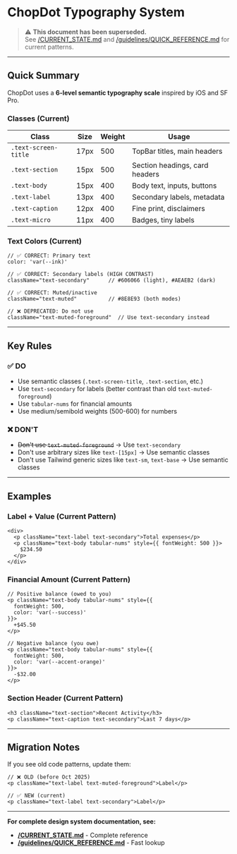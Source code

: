 # ChopDot Typography System

> ⚠️ **This document has been superseded.**  
> See [/CURRENT_STATE.md](../CURRENT_STATE.md) and [/guidelines/QUICK_REFERENCE.md](./QUICK_REFERENCE.md) for current patterns.

---

## Quick Summary

ChopDot uses a **6-level semantic typography scale** inspired by iOS and SF Pro.

### Classes (Current)

| Class | Size | Weight | Usage |
|-------|------|--------|-------|
| `.text-screen-title` | 17px | 500 | TopBar titles, main headers |
| `.text-section` | 15px | 500 | Section headings, card headers |
| `.text-body` | 15px | 400 | Body text, inputs, buttons |
| `.text-label` | 13px | 400 | Secondary labels, metadata |
| `.text-caption` | 12px | 400 | Fine print, disclaimers |
| `.text-micro` | 11px | 400 | Badges, tiny labels |

### Text Colors (Current)

```tsx
// ✅ CORRECT: Primary text
color: 'var(--ink)'

// ✅ CORRECT: Secondary labels (HIGH CONTRAST)
className="text-secondary"      // #606066 (light), #AEAEB2 (dark)

// ✅ CORRECT: Muted/inactive
className="text-muted"          // #8E8E93 (both modes)

// ❌ DEPRECATED: Do not use
className="text-muted-foreground"  // Use text-secondary instead
```

---

## Key Rules

### ✅ DO

- Use semantic classes (`.text-screen-title`, `.text-section`, etc.)
- Use `text-secondary` for labels (better contrast than old `text-muted-foreground`)
- Use `tabular-nums` for financial amounts
- Use medium/semibold weights (500-600) for numbers

### ❌ DON'T

- ~~Don't use `text-muted-foreground`~~ → Use `text-secondary`
- Don't use arbitrary sizes like `text-[15px]` → Use semantic classes
- Don't use Tailwind generic sizes like `text-sm`, `text-base` → Use semantic classes

---

## Examples

### Label + Value (Current Pattern)

```tsx
<div>
  <p className="text-label text-secondary">Total expenses</p>
  <p className="text-body tabular-nums" style={{ fontWeight: 500 }}>
    $234.50
  </p>
</div>
```

### Financial Amount (Current Pattern)

```tsx
// Positive balance (owed to you)
<p className="text-body tabular-nums" style={{ 
  fontWeight: 500, 
  color: 'var(--success)' 
}}>
  +$45.50
</p>

// Negative balance (you owe)
<p className="text-body tabular-nums" style={{ 
  fontWeight: 500, 
  color: 'var(--accent-orange)' 
}}>
  -$32.00
</p>
```

### Section Header (Current Pattern)

```tsx
<h3 className="text-section">Recent Activity</h3>
<p className="text-caption text-secondary">Last 7 days</p>
```

---

## Migration Notes

If you see old code patterns, update them:

```tsx
// ❌ OLD (before Oct 2025)
<p className="text-label text-muted-foreground">Label</p>

// ✅ NEW (current)
<p className="text-label text-secondary">Label</p>
```

---

**For complete design system documentation, see:**
- **[/CURRENT_STATE.md](../CURRENT_STATE.md)** - Complete reference
- **[/guidelines/QUICK_REFERENCE.md](./QUICK_REFERENCE.md)** - Fast lookup
